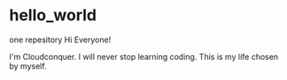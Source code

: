 # hello_world
one repesitory
Hi Everyone!

I'm Cloudconquer. I will never stop learning coding. This is my life chosen by myself.
